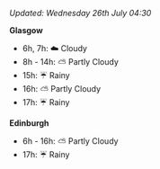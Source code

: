 *Updated: Wednesday 26th July 04:30*

**Glasgow**

* 6h, 7h: :cloud: Cloudy
* 8h - 14h: :partly_sunny: Partly Cloudy
* 15h: :umbrella: Rainy
* 16h: :partly_sunny: Partly Cloudy
* 17h: :umbrella: Rainy

**Edinburgh**

* 6h - 16h: :partly_sunny: Partly Cloudy
* 17h: :umbrella: Rainy
